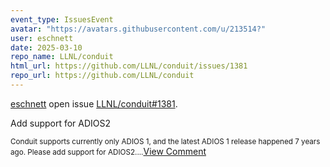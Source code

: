 ```yaml
---
event_type: IssuesEvent
avatar: "https://avatars.githubusercontent.com/u/213514?"
user: eschnett
date: 2025-03-10
repo_name: LLNL/conduit
html_url: https://github.com/LLNL/conduit/issues/1381
repo_url: https://github.com/LLNL/conduit
---
```


<a href='https://github.com/eschnett' target='_blank'>eschnett</a> open issue <a href='https://github.com/LLNL/conduit/issues/1381' target='_blank'>LLNL/conduit#1381</a>.

<p>Add support for ADIOS2</p><small>Conduit supports currently only ADIOS 1, and the latest ADIOS 1 release happened 7 years ago. Please add support for ADIOS2....</small><a href='https://github.com/LLNL/conduit/issues/1381' target='_blank'>View Comment</a>